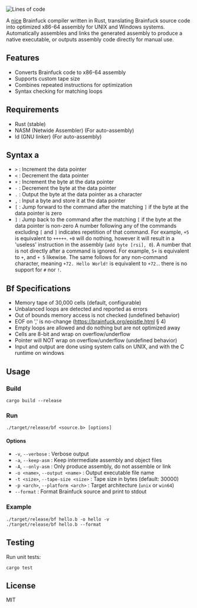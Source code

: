 ![Lines of code](https://img.shields.io/badge/lines-1239-blue?style=flat-square)

A [nice](http://www.muppetlabs.com/~breadbox/bf/standards.html) Brainfuck compiler written in Rust, translating Brainfuck source code into optimized x86-64 assembly for UNIX and Windows systems. Automatically assembles and links the generated assembly to produce a native executable, or outputs assembly code directly for manual use.
## Features
- Converts Brainfuck code to x86-64 assembly
- Supports custom tape size
- Combines repeated instructions for optimization
- Syntax checking for matching loops
## Requirements
- Rust (stable)
- NASM (Netwide Assembler) (For auto-assembly)
- ld (GNU linker) (For auto-assembly)
## Syntax a
- `>` : Increment the data pointer
- `<` : Decrement the data pointer
- `+` : Increment the byte at the data pointer
- `-` : Decrement the byte at the data pointer
- `.` : Output the byte at the data pointer as a character
- `,` : Input a byte and store it at the data pointer
- `[` : Jump forward to the command after the matching `]` if the byte at the data pointer is zero
- `]` : Jump back to the command after the matching `[` if the byte at the data pointer is non-zero
A number following any of the commands excluding `[` and `]` indicates repetition of that command. For example, `+5` is equivalent to `+++++`.
`+0` will do nothing, however it will result in a 'useless' instruction in the assembly (`add byte [rsi], 0`).
A number that is not directly after a command is ignored. For example, `5+` is equivalent to `+`, and `+ 5` likewise.
The same follows for any non-command character, meaning `+72. Hello World!` is equivalent to `+72.`.
there is no support for `#` nor `!`.
## Bf Specifications
- Memory tape of 30,000 cells (default, configurable)
- Unbalanced loops are detected and reported as errors
- Out of bounds memory access is not checked (undefined behavior)
- EOF on ',' is no-change (https://brainfuck.org/epistle.html § 4)
- Empty loops are allowed and do nothing but are not optimized away
- Cells are 8-bit and wrap on overflow/underflow
- Pointer will NOT wrap on overflow/underflow (undefined behavior)
- Input and output are done using system calls on UNIX, and with the C runtime on windows
## Usage
### Build
```
cargo build --release
```
### Run
```
./target/release/bf <source.b> [options]
```
#### Options
- `-v`, `--verbose` : Verbose output
- `-a`, `--keep-asm` : Keep intermediate assembly and object files
- `-A`, `--only-asm` : Only produce assembly, do not assemble or link
- `-o <name>`, `--output <name>` : Output executable file name
- `-t <size>`, `--tape-size <size>` : Tape size in bytes (default: 30000)
- `-p <arch>`, `--platform <arch>` : Target architecture (`unix` or `win64`)
- `--format` : Format Brainfuck source and print to stdout
### Example
```
./target/release/bf hello.b -o hello -v
./target/release/bf hello.b --format
```
## Testing
Run unit tests:
```
cargo test
```
## License
MIT
